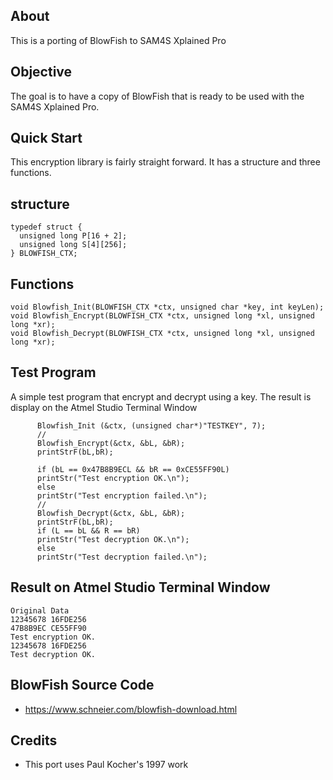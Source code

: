 ## About

This is a porting of BlowFish to SAM4S Xplained Pro

## Objective

The goal is to have a copy of BlowFish that is ready to be used with the SAM4S Xplained Pro.

 
## Quick Start

This encryption library is fairly straight forward. It has a structure and three functions.

## structure
```
typedef struct {
  unsigned long P[16 + 2];
  unsigned long S[4][256];
} BLOWFISH_CTX;
```
## Functions

```
void Blowfish_Init(BLOWFISH_CTX *ctx, unsigned char *key, int keyLen);
void Blowfish_Encrypt(BLOWFISH_CTX *ctx, unsigned long *xl, unsigned long *xr);
void Blowfish_Decrypt(BLOWFISH_CTX *ctx, unsigned long *xl, unsigned long *xr);
```

## Test Program

A simple test program that encrypt and decrypt using a key. 
The result is display on the Atmel Studio Terminal Window 

```
	  Blowfish_Init (&ctx, (unsigned char*)"TESTKEY", 7);
	  //
	  Blowfish_Encrypt(&ctx, &bL, &bR);
	  printStrF(bL,bR);
	   
	  if (bL == 0x47B8B9ECL && bR == 0xCE55FF90L)
	  printStr("Test encryption OK.\n");
	  else
	  printStr("Test encryption failed.\n");
	  //
	  Blowfish_Decrypt(&ctx, &bL, &bR);
	  printStrF(bL,bR);
	  if (L == bL && R == bR)
	  printStr("Test decryption OK.\n");
	  else
	  printStr("Test decryption failed.\n");
```


## Result on Atmel Studio Terminal Window 

```
Original Data
12345678 16FDE256
47B8B9EC CE55FF90
Test encryption OK.
12345678 16FDE256
Test decryption OK.
```


## BlowFish Source Code

- https://www.schneier.com/blowfish-download.html 
 
## Credits

-  This port uses Paul Kocher's 1997 work
